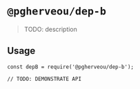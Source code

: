 # `@pgherveou/dep-b`

> TODO: description

## Usage

```
const depB = require('@pgherveou/dep-b');

// TODO: DEMONSTRATE API
```
